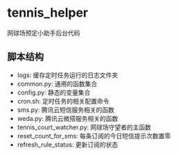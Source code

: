 # tennis_helper
网球场预定小助手后台代码

## 脚本结构
- logs: 缓存定时任务运行的日志文件夹
- common.py: 通用的函数集合
- config.py: 静态的变量集合
- cron.sh: 定时任务的相关配置命令
- sms.py: 腾讯云短信服务相关的函数
- weda.py: 腾讯云微搭服务相关的函数
- tennis_court_watcher.py: 网球场守望者的主函数
- reset_count_for_sms: 每条订阅的今日短信提示次数置零
- refresh_rule_status: 更新订阅的状态
